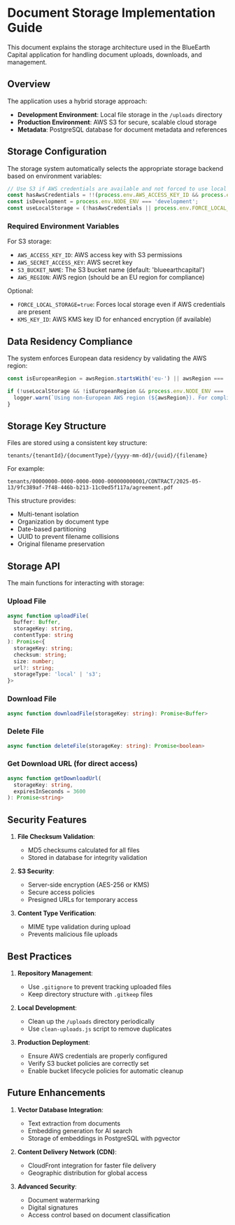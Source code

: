 # Document Storage Implementation Guide

This document explains the storage architecture used in the BlueEarth Capital application for handling document uploads, downloads, and management.

## Overview

The application uses a hybrid storage approach:

- **Development Environment**: Local file storage in the `/uploads` directory
- **Production Environment**: AWS S3 for secure, scalable cloud storage
- **Metadata**: PostgreSQL database for document metadata and references

## Storage Configuration

The storage system automatically selects the appropriate storage backend based on environment variables:

```typescript
// Use S3 if AWS credentials are available and not forced to use local storage
const hasAwsCredentials = !!(process.env.AWS_ACCESS_KEY_ID && process.env.AWS_SECRET_ACCESS_KEY);
const isDevelopment = process.env.NODE_ENV === 'development';
const useLocalStorage = (!hasAwsCredentials || process.env.FORCE_LOCAL_STORAGE === 'true') && isDevelopment;
```

### Required Environment Variables

For S3 storage:
- `AWS_ACCESS_KEY_ID`: AWS access key with S3 permissions
- `AWS_SECRET_ACCESS_KEY`: AWS secret key
- `S3_BUCKET_NAME`: The S3 bucket name (default: 'blueearthcapital')
- `AWS_REGION`: AWS region (should be an EU region for compliance)

Optional:
- `FORCE_LOCAL_STORAGE=true`: Forces local storage even if AWS credentials are present
- `KMS_KEY_ID`: AWS KMS key ID for enhanced encryption (if available)

## Data Residency Compliance

The system enforces European data residency by validating the AWS region:

```typescript
const isEuropeanRegion = awsRegion.startsWith('eu-') || awsRegion === 'eu-central-1';

if (!useLocalStorage && !isEuropeanRegion && process.env.NODE_ENV === 'production') {
  logger.warn(`Using non-European AWS region (${awsRegion}). For compliance, consider using an EU region.`);
}
```

## Storage Key Structure

Files are stored using a consistent key structure:

```
tenants/{tenantId}/{documentType}/{yyyy-mm-dd}/{uuid}/{filename}
```

For example:
```
tenants/00000000-0000-0000-0000-000000000001/CONTRACT/2025-05-13/9fc389af-7f48-446b-b213-11c0ed5f117a/agreement.pdf
```

This structure provides:
- Multi-tenant isolation
- Organization by document type
- Date-based partitioning
- UUID to prevent filename collisions
- Original filename preservation

## Storage API

The main functions for interacting with storage:

### Upload File
```typescript
async function uploadFile(
  buffer: Buffer, 
  storageKey: string, 
  contentType: string
): Promise<{
  storageKey: string;
  checksum: string;
  size: number;
  url?: string;
  storageType: 'local' | 's3';
}>
```

### Download File
```typescript
async function downloadFile(storageKey: string): Promise<Buffer>
```

### Delete File
```typescript
async function deleteFile(storageKey: string): Promise<boolean>
```

### Get Download URL (for direct access)
```typescript
async function getDownloadUrl(
  storageKey: string, 
  expiresInSeconds = 3600
): Promise<string>
```

## Security Features

1. **File Checksum Validation**:
   - MD5 checksums calculated for all files
   - Stored in database for integrity validation

2. **S3 Security**:
   - Server-side encryption (AES-256 or KMS)
   - Secure access policies
   - Presigned URLs for temporary access

3. **Content Type Verification**:
   - MIME type validation during upload
   - Prevents malicious file uploads

## Best Practices

1. **Repository Management**:
   - Use `.gitignore` to prevent tracking uploaded files
   - Keep directory structure with `.gitkeep` files

2. **Local Development**:
   - Clean up the `/uploads` directory periodically
   - Use `clean-uploads.js` script to remove duplicates

3. **Production Deployment**:
   - Ensure AWS credentials are properly configured
   - Verify S3 bucket policies are correctly set
   - Enable bucket lifecycle policies for automatic cleanup

## Future Enhancements

1. **Vector Database Integration**:
   - Text extraction from documents
   - Embedding generation for AI search
   - Storage of embeddings in PostgreSQL with pgvector

2. **Content Delivery Network (CDN)**:
   - CloudFront integration for faster file delivery
   - Geographic distribution for global access

3. **Advanced Security**:
   - Document watermarking
   - Digital signatures
   - Access control based on document classification